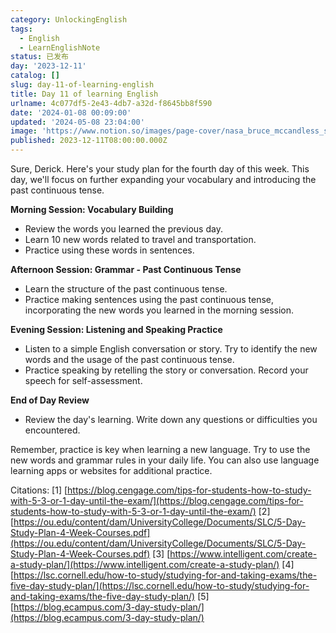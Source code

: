 ```yaml
---
category: UnlockingEnglish
tags:
  - English
  - LearnEnglishNote
status: 已发布
day: '2023-12-11'
catalog: []
slug: day-11-of-learning-english
title: Day 11 of learning English
urlname: 4c077df5-2e43-4db7-a32d-f8645bb8f590
date: '2024-01-08 00:09:00'
updated: '2024-05-08 23:04:00'
image: 'https://www.notion.so/images/page-cover/nasa_bruce_mccandless_spacewalk.jpg'
published: 2023-12-11T08:00:00.000Z
---
```


Sure, Derick. Here's your study plan for the fourth day of this week. This day, we'll focus on further expanding your vocabulary and introducing the past continuous tense.


**Morning Session: Vocabulary Building**

- Review the words you learned the previous day.
- Learn 10 new words related to travel and transportation.
- Practice using these words in sentences.

**Afternoon Session: Grammar - Past Continuous Tense**

- Learn the structure of the past continuous tense.
- Practice making sentences using the past continuous tense, incorporating the new words you learned in the morning session.

**Evening Session: Listening and Speaking Practice**

- Listen to a simple English conversation or story. Try to identify the new words and the usage of the past continuous tense.
- Practice speaking by retelling the story or conversation. Record your speech for self-assessment.

**End of Day Review**

- Review the day's learning. Write down any questions or difficulties you encountered.

Remember, practice is key when learning a new language. Try to use the new words and grammar rules in your daily life. You can also use language learning apps or websites for additional practice.


Citations:
[1] [https://blog.cengage.com/tips-for-students-how-to-study-with-5-3-or-1-day-until-the-exam/](https://blog.cengage.com/tips-for-students-how-to-study-with-5-3-or-1-day-until-the-exam/)
[2] [https://ou.edu/content/dam/UniversityCollege/Documents/SLC/5-Day-Study-Plan-4-Week-Courses.pdf](https://ou.edu/content/dam/UniversityCollege/Documents/SLC/5-Day-Study-Plan-4-Week-Courses.pdf)
[3] [https://www.intelligent.com/create-a-study-plan/](https://www.intelligent.com/create-a-study-plan/)
[4] [https://lsc.cornell.edu/how-to-study/studying-for-and-taking-exams/the-five-day-study-plan/](https://lsc.cornell.edu/how-to-study/studying-for-and-taking-exams/the-five-day-study-plan/)
[5] [https://blog.ecampus.com/3-day-study-plan/](https://blog.ecampus.com/3-day-study-plan/)

